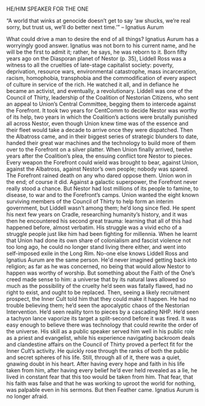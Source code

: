 HE/HIM SPEAKER FOR THE ONE 

“A world that winks at genocide doesn’t get to say ‘aw shucks, we’re real sorry, but trust us, we’ll do better next time.’” – Ignatius Aurum 

What could drive a man to desire the end of all things? Ignatius Aurum has a worryingly good answer. Ignatius was not born to his current name, and he will be the first to admit it; rather, he says, he was reborn to it. Born fifty years ago on the Diasporan planet of Nestor (p. 35), Liddell Ross was a witness to all the cruelties of late-stage capitalist society: poverty, deprivation, resource wars, environmental catastrophe, mass incarceration, racism, homophobia, transphobia and the commodification of every aspect of culture in service of the rich. He watched it all, and in defiance he became an activist, and eventually, a revolutionary. Liddell was one of the Council of Thirty, leadership of the Coalition of Nestorian Citizens, who sent an appeal to Union’s Central Committee, begging them to intercede against the Forefront. It took two years for CentComm to decide Nestor was worthy of its help, two years in which the Coalition’s actions were brutally punished all across Nestor, even though Union knew time was of the essence and their fleet would take a decade to arrive once they were dispatched. Then the Albatross came, and in their biggest series of strategic blunders to date, handed their great war machines and the technology to build more of them over to the Forefront on a silver platter. When Union finally arrived, twelve years after the Coalition’s plea, the ensuing conflict tore Nestor to pieces. Every weapon the Forefront could wield was brought to bear, against Union, against the Albatross, against Nestor’s own people; nobody was spared. The Forefront rained death on any who dared oppose them. Union won in the end; of course it did. Against a galactic superpower, the Forefront never really stood a chance. But Nestor had lost millions of its people to famine, to disease, to war and to the Forefront’s camps. Union wanted the eight known surviving members of the Council of Thirty to help form an interim government, but Liddell wasn’t among them; he’d long since fled. He spent his next few years on Cradle, researching humanity’s history, and it was then he encountered his second great trauma: learning that all of this had happened before, almost verbatim. His struggle was a vivid echo of a struggle people just like him had been fighting for millennia. When he learnt that Union had done its own share of colonialism and fascist violence not too long ago, he could no longer stand living there either, and went into self-imposed exile in the Long Rim. No-one else knows Liddell Ross and Ignatius Aurum are the same person. He'd never imagined getting back into religion; as far as he was concerned, no being that would allow Nestor to happen was worthy of worship. But something about the Faith of the One’s creed made sense to him: a universe that by its natural laws allowed so much as the possibility of the cruelty he’d seen was fatally flawed, had no right to exist, and ought to be replaced. Then, seeing a likely recruitment prospect, the Inner Cult told him that they could make it happen. He had no trouble believing them; he’d seen the apocalyptic chaos of the Nestorian Intervention. He’d seen reality torn to pieces by a cascading NHP. He’d seen a tachyon lance vaporize its target a split-second before it was fired. It was easy enough to believe there was technology that could rewrite the order of the universe. His skill as a public speaker served him well in his public role as a priest and evangelist, while his experience navigating backroom deals and clandestine affairs on the Council of Thirty proved a perfect fit for the Inner Cult’s activity. He quickly rose through the ranks of both the public and secret spheres of his life. Still, through all of it, there was a quiet, gnawing doubt in his heart. After having every hope and faith in his life taken from him, after having every belief he’d ever held revealed as a lie, he lived in constant fear that this too would be taken from him. That fear, that his faith was false and that he was working to uproot the world for nothing, was palpable even in his sermons. But then Feather came. Ignatius Aurum is no longer afraid.
